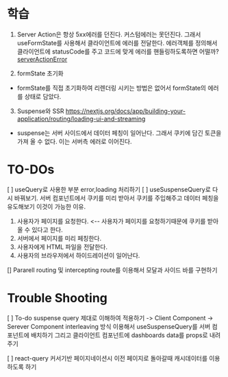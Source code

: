# 학습

1. Server Action은 항상 5xx에러를 던진다. 커스텀에러는 못던진다.
   그래서 useFormState를 사용해서 클라이언트에 에러를 전달한다.
   에러객체를 정의해서 클라이언트에 statusCode를 주고 코드에 맞게 에러를 핸들링하도록하면 어떨까?
   [serverActionError](https://joulev.dev/blogs/throwing-expected-errors-in-react-server-actions)

2. formState 초기화

- formState를 직접 초기화하여 리렌더링 시키는 방법은 없어서 formState의 에러를 상태로 담았다.

3. Suspense와 SSR
   https://nextjs.org/docs/app/building-your-application/routing/loading-ui-and-streaming

- suspense는 서버 사이드에서 데이터 페칭이 일어난다. 그래서 쿠키에 담긴 토큰을 가져 올 수 없다.
  이는 서버측 에러로 이어진다.

# TO-DOs

[ ] useQuery로 사용한 부분 error,loading 처리하기
[ ] useSuspenseQuery로 다시 바꿔보기. 서버 컴포넌트에서 쿠키를 미리 받아서 쿠키를 주입해주고 데이터 페칭을 유도해보기
이것이 가능한 이유.

1.  사용자가 페이지를 요청한다. <-- 사용자가 페이지를 요청하기때문에 쿠키를 받아 올 수 있다고 한다.
2.  서버에서 페이지를 미리 페칭한다.
3.  사용자에게 HTML 파일을 전달한다.
4.  사용자의 브라우저에서 하이드레이션이 일어난다.

[] Pararell routing 및 intercepting route를 이용해서 모달과 사이드 바를 구현하기

# Trouble Shooting

[ ] To-do suspense query 제대로 이해하여 적용하기 -> Client Component -> Serever Component interleaving 방식 이용해서
useSuspenseQuery를 서버 컴포넌트에 배치하기 그리고 클라이언트 컴포넌트에 dashboards data를 props로 내려주기

[ ] react-query 커서기반 페이지네이션시 이전 페이지로 돌아갈때 캐시데이터를 이용하도록 하기
